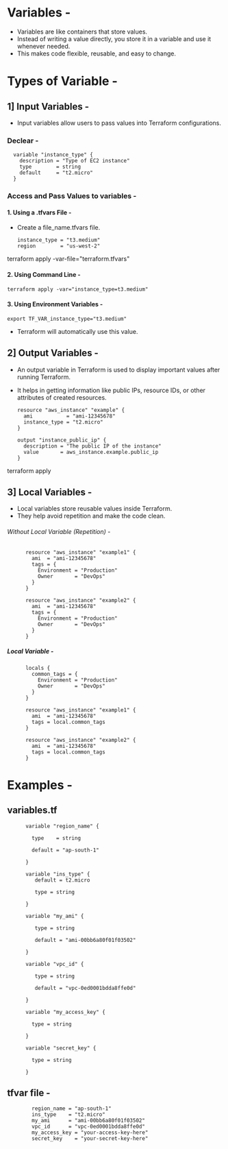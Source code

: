# Variables -
- Variables are like containers that store values.
- Instead of writing a value directly, you store it in a variable and use it whenever needed.
- This makes code flexible, reusable, and easy to change.

# Types of Variable -

## 1]  Input Variables -
- Input variables allow users to pass values into Terraform configurations.

### Declear -

      variable "instance_type" {
        description = "Type of EC2 instance"
        type        = string
        default     = "t2.micro"
      }


### Access and Pass Values to variables -


#### 1. Using a .tfvars File -
- Create a file_name.tfvars file.


      instance_type = "t3.medium"
      region        = "us-west-2"


terraform apply -var-file="terraform.tfvars"


#### 2. Using Command Line -

    terraform apply -var="instance_type=t3.medium"
    
#### 3. Using Environment Variables -

    export TF_VAR_instance_type="t3.medium"
    
- Terraform will automatically use this value.


## 2] Output Variables -
- An output variable in Terraform is used to display important values after running Terraform.
- It helps in getting information like public IPs, resource IDs, or other attributes of created resources.


      resource "aws_instance" "example" {
        ami           = "ami-12345678"
        instance_type = "t2.micro"
      }
      
      output "instance_public_ip" {
        description = "The public IP of the instance"
        value       = aws_instance.example.public_ip
      }


terraform apply

## 3] Local Variables -
- Local variables store reusable values inside Terraform.
- They help avoid repetition and make the code clean.

###### Without Local Variable (Repetition) -

          resource "aws_instance" "example1" {
            ami  = "ami-12345678"
            tags = {
              Environment = "Production"
              Owner       = "DevOps"
            }
          }
          
          resource "aws_instance" "example2" {
            ami  = "ami-12345678"
            tags = {
              Environment = "Production"
              Owner       = "DevOps"
            }
          }
         
         
         
##### Local Variable -
          
          locals {
            common_tags = {
              Environment = "Production"
              Owner       = "DevOps"
            }
          }
          
          resource "aws_instance" "example1" {
            ami  = "ami-12345678"
            tags = local.common_tags
          }
          
          resource "aws_instance" "example2" {
            ami  = "ami-12345678"
            tags = local.common_tags
          }
          


# Examples -

## variables.tf

          variable "region_name" {
          
            type    = string
          
            default = "ap-south-1"
          
          }
          
          variable "ins_type" {
             default = t2.micro
          
             type = string
          
          }
          
          variable "my_ami" {
          
             type = string
          
             default = "ami-00bb6a80f01f03502"
          
          }
          
          variable "vpc_id" {
          
             type = string
          
             default = "vpc-0ed0001bdda8ffe0d"
          
          }
          
          variable "my_access_key" {
          
            type = string
          
          }
          
          variable "secret_key" {
          
            type = string
          
          }



## tfvar file -


            region_name = "ap-south-1"
            ins_type    = "t2.micro"
            my_ami      = "ami-00bb6a80f01f03502"
            vpc_id      = "vpc-0ed0001bdda8ffe0d"
            my_access_key = "your-access-key-here"
            secret_key    = "your-secret-key-here"

 











